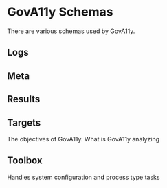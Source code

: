 # GovA11y Schemas

There are various schemas used by GovA11y.

## Logs

## Meta

## Results

## Targets

The objectives of GovA11y. What is GovA11y analyzing

## Toolbox

Handles system configuration and process type tasks
